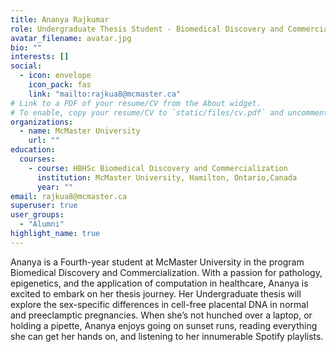 ```yaml
---
title: Ananya Rajkumar
role: Undergraduate Thesis Student - Biomedical Discovery and Commercialization
avatar_filename: avatar.jpg
bio: ""
interests: []
social:
  - icon: envelope
    icon_pack: fas
    link: "mailto:rajkua8@mcmaster.ca"
# Link to a PDF of your resume/CV from the About widget.
# To enable, copy your resume/CV to `static/files/cv.pdf` and uncomment the lines below.
organizations:
  - name: McMaster University
    url: ""
education:
  courses: 
    - course: HBHSc Biomedical Discovery and Commercialization
      institution: McMaster University, Hamilton, Ontario,Canada
      year: ""
email: rajkua8@mcmaster.ca
superuser: true
user_groups:
  - "Alumni"
highlight_name: true
---
```

Ananya is a Fourth-year student at McMaster University in the program Biomedical Discovery and Commercialization. With a passion for pathology, epigenetics, and the application of computation in healthcare, Ananya is excited to embark on her thesis journey. Her Undergraduate thesis will explore the sex-specific differences in cell-free placental DNA in normal and preeclamptic pregnancies. When she’s not hunched over a laptop, or holding a pipette, Ananya enjoys going on sunset runs, reading everything she can get her hands on, and listening to her innumerable Spotify playlists.

